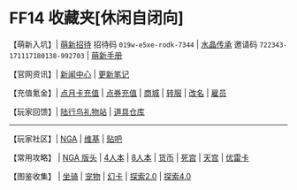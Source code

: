 # FF14 收藏夹[休闲自闭向]

【萌新入坑】| [萌新招待](http://act.ff.sdo.com/20180515Zhaodai/index.html) 招待码 `019w-e5xe-rodk-7344` | [水晶传承](http://act.ff.sdo.com/project/151019shuijin/index.asp) 邀请码 `722343-171117180138-992703` | [萌新手册](https://bbs.nga.cn/read.php?tid=15174128)

【官网资讯】| [新闻中心](http://ff.sdo.com/web8/index.html#/newstab/newslist) | [更新笔记](http://ff.sdo.com/web8/index.html#/patchnote)

【充值氪金】| [点月卡充值](https://pay.sdo.com/item/SDG-100001900) | [点券充值](https://pay.sdo.com/item/SDG-0) | [商城](http://act.ff.sdo.com/20170918Shop/mall.html#/mall) | [转服](http://act.ff.sdo.com/project/141028dgf/transfer.asp) | [改名](http://act.ff.sdo.com/project/141028dgf/renamed.asp) | [雇员](http://act.ff.sdo.com/project/141028dgf/retainer.asp)

【玩家回馈】| [陆行鸟礼物站](http://ff.pay.sdo.com/DepositActivity/index.htm) | [道具仓库](http://act.ff.sdo.com/20170918Shop/index.html)

----

【玩家社区】| [NGA](https://bbs.nga.cn/thread.php?fid=-362960) | [维基](https://ff14.huijiwiki.com/wiki/%E9%A6%96%E9%A1%B5) | [贴吧](https://tieba.baidu.com/ff14)

【常用攻略】 | [NGA 版头](https://bbs.nga.cn/read.php?tid=6506247) | [4人本](https://bbs.nga.cn/read.php?tid=12767222) | [8人本](https://bbs.nga.cn/read.php?tid=13669493) | [货币](https://bbs.nga.cn/read.php?tid=15299927) | [死宫](https://bbs.nga.cn/read.php?tid=14509371) | [天宫](https://bbs.nga.cn/read.php?tid=16406640) | [优雷卡](https://bbs.nga.cn/read.php?tid=14590826)

【图鉴收集】 | [坐骑](https://ff14.huijiwiki.com/wiki/%E5%9D%90%E9%AA%91%E8%8E%B7%E5%8F%96%E6%96%B9%E5%BC%8F) | [宠物](https://ff14.huijiwiki.com/wiki/%E5%AE%A0%E7%89%A9) | [幻卡](https://ff14.huijiwiki.com/wiki/%E4%B9%9D%E5%AE%AB%E5%B9%BB%E5%8D%A1%E8%8E%B7%E5%8F%96%E6%96%B9%E5%BC%8F) | [探索2.0](https://annangela.github.io/FFXIVSightseeingGuide/#/) | [探索4.0](https://bbs.nga.cn/read.php?tid=11861705)

